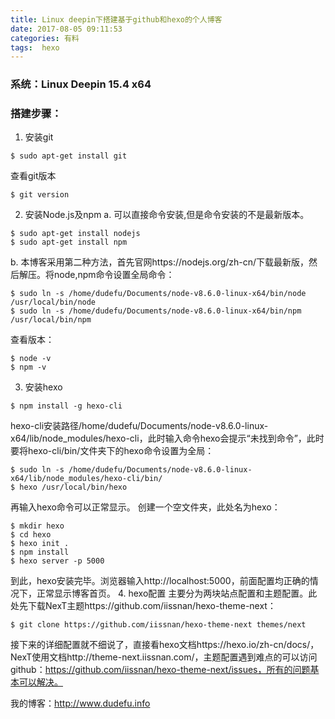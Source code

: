 ```yaml
---
title: Linux deepin下搭建基于github和hexo的个人博客
date: 2017-08-05 09:11:53
categories: 有料
tags:  hexo
---
```


### 系统：Linux Deepin 15.4 x64
### 搭建步骤：
1. 安装git
```shell
$ sudo apt-get install git
```
查看git版本
```shell
$ git version
```
2. 安装Node.js及npm
a. 可以直接命令安装,但是命令安装的不是最新版本。
```shell
$ sudo apt-get install nodejs
$ sudo apt-get install npm
```
b. 本博客采用第二种方法，首先官网https://nodejs.org/zh-cn/下载最新版，然后解压。将node,npm命令设置全局命令：
```shell
$ sudo ln -s /home/dudefu/Documents/node-v8.6.0-linux-x64/bin/node /usr/local/bin/node
$ sudo ln -s /home/dudefu/Documents/node-v8.6.0-linux-x64/bin/npm /usr/local/bin/npm
```
查看版本：
```shell
$ node -v
$ npm -v
```
3. 安装hexo 
```shell
$ npm install -g hexo-cli
```
hexo-cli安装路径/home/dudefu/Documents/node-v8.6.0-linux-x64/lib/node_modules/hexo-cli，此时输入命令hexo会提示“未找到命令”，此时要将hexo-cli/bin/文件夹下的hexo命令设置为全局：
```shell
$ sudo ln -s /home/dudefu/Documents/node-v8.6.0-linux-x64/lib/node_modules/hexo-cli/bin/
$ hexo /usr/local/bin/hexo
```
再输入hexo命令可以正常显示。
创建一个空文件夹，此处名为hexo：
```shell
$ mkdir hexo
$ cd hexo
$ hexo init .
$ npm install 
$ hexo server -p 5000
```
到此，hexo安装完毕。浏览器输入http://localhost:5000，前面配置均正确的情况下，正常显示博客首页。
4. hexo配置
主要分为两块站点配置和主题配置。此处先下载NexT主题https://github.com/iissnan/hexo-theme-next：
```shell
$ git clone https://github.com/iissnan/hexo-theme-next themes/next
```
接下来的详细配置就不细说了，直接看hexo文档https://hexo.io/zh-cn/docs/，NexT使用文档http://theme-next.iissnan.com/，主题配置遇到难点的可以访问github：https://github.com/iissnan/hexo-theme-next/issues，所有的问题基本可以解决。

我的博客：http://www.dudefu.info









